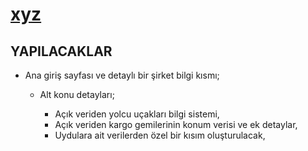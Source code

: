 # [xyz](https://erdemgns.github.io/xyz/)


## YAPILACAKLAR

- Ana giriş sayfası ve detaylı bir şirket bilgi kısmı;

  - Alt konu detayları; 

    - Açık veriden yolcu uçakları bilgi sistemi, 
    - Açık veriden kargo gemilerinin konum verisi ve ek detaylar, 
    - Uydulara ait verilerden özel bir kısım oluşturulacak,
